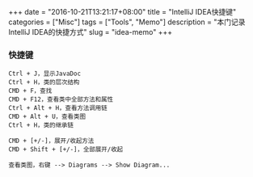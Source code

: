 +++
date = "2016-10-21T13:21:17+08:00"
title = "IntelliJ IDEA快捷键"
categories = ["Misc"]
tags = ["Tools", "Memo"]
description = "本门记录IntelliJ IDEA的快捷方式"
slug = "idea-memo"
+++

### 快捷键

```console
Ctrl + J，显示JavaDoc
Ctrl + H，类的层次结构
CMD + F，查找
CMD + F12，查看类中全部方法和属性
Ctrl + Alt + H，查看方法调用链
CMD + Alt + U，查看类图
Ctrl + H，类的继承链

CMD + [+/-]，展开/收起方法
CMD + Shift + [+/-]，全部展开/收起

查看类图，右键 --> Diagrams --> Show Diagram...
```